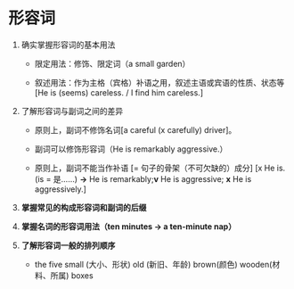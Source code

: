 # 形容词

1. 确实掌握形容词的基本用法

    * 限定用法：修饰、限定词（a small garden）

    * 叙述用法：作为主格（宾格）补语之用，叙述主语或宾语的性质、状态等[He is (seems) careless. / I find him careless.]

1. 了解形容词与副词之间的差异

    * 原则上，副词不修饰名词[a careful (x carefully) driver]。

    * 副词可以修饰形容词（He is remarkably aggressive.）

    * 原则上，副词不能当作补语 [= 句子的骨架（不可欠缺的）成分] [x He is.(is = 是……) **->** He is remarkably;**v** He is aggressive; **x** He is aggressively.]

1. **掌握常见的构成形容词和副词的后缀**

1. **掌握名词的形容词用法（ten minutes **->** a ten-minute nap）**

1. **了解形容词一般的排列顺序**

    * the five small (大小、形状) old (新旧、年龄) brown(颜色) wooden(材料、所属) boxes